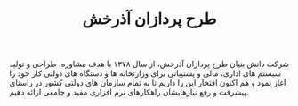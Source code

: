 ﻿---
layout: post
title: طرح پردازان آذرخش
name_en: tpazarakhsh
company_slug: tpazarakhsh
logo: 
cover: 
company_count:
founded:
location: ""
total_review: 
total_interview: 
salary_avg: 
salary_min: 
salary_max: 
rate: 
view_count: 
industry: کامپیوتر، فناوری اطلاعات و اینترنت
city: تهران, تهران
size_en: M
size: 11-50 نفر
site: https://tpazarakhsh.ir
---

شرکت دانش بنیان طرح پردازان آذرخش، از سال ۱۳۷۸ با هدف مشاوره، طراحی و تولید سیستم های اداری، مالی و پشتیبانی برای وزارتخانه ها و دستگاه های دولتی کار خود را آغاز نمود و هم اکنون افتخار این را داریم تا به تمام سازمان های دولتی کشور در راستای پیشرفت و رفع نیازهایشان راهکارهای نرم افزاری مفید و جامعی ارائه دهیم.

